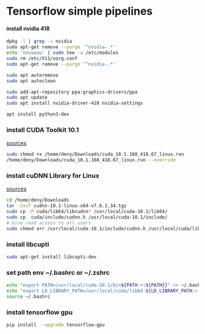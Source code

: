 # Tensorflow simple pipelines


#### install nvidia 418

```bash
dpkg -l | grep -i nvidia
sudo apt-get remove --purge '^nvidia-.*'
echo 'nouveau' | sudo tee -a /etc/modules
sudo rm /etc/X11/xorg.conf
sudo apt-get remove --purge '^nvidia-.*'

sudo apt autoremove
sudo apt autoclean

sudo add-apt-repository ppa:graphics-drivers/ppa
sudo apt update
sudo apt install nvidia-driver-418 nvidia-settings

apt install python3-dev

```

### install CUDA Toolkit 10.1 

[sources](https://developer.nvidia.com/cuda-downloads?target_os=Linux&target_arch=x86_64&target_distro=Ubuntu&target_version=1804&target_type=runfilelocal)


```bash
sudo chmod +x /home/deny/Downloads/cuda_10.1.168_418.67_linux.run
/home/deny/Downloads/cuda_10.1.168_418.67_linux.run --override
```

### install cuDNN Library for Linux 
[sources](https://developer.nvidia.com/rdp/cudnn-download)

```bash
cd /home/deny/Downloads
tar -zxvf cudnn-10.1-linux-x64-v7.6.1.34.tgz
sudo cp -P cuda/lib64/libcudnn* /usr/local/cuda-10.1/lib64/
sudo cp  cuda/include/cudnn.h /usr/local/cuda-10.1/include/
# Give read access to all users
sudo chmod a+r /usr/local/cuda-10.1/include/cudnn.h /usr/local/cuda/lib64/libcudnn*
```

### install libcupti

```bash
sudo apt-get install libcupti-dev
```

### set path env ~/.bashrc or ~/.zshrc

```bash
echo "export PATH=/usr/local/cuda-10.1/bin${PATH:+:${PATH}}" >> ~/.bashrc
echo "export LD_LIBRARY_PATH=/usr/local/cuda/lib64:${LD_LIBRARY_PATH:+:${LD_LIBRARY_PATH}}" >> ~/.bashrc
source ~/.bashrc
```
### install tensorflow gpu

```bash
pip install --upgrade tensorflow-gpu
```



